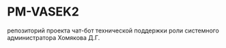 # PM-VASEK2
репозиторий проекта чат-бот технической поддержки роли системного администратора Хомякова Д.Г.
